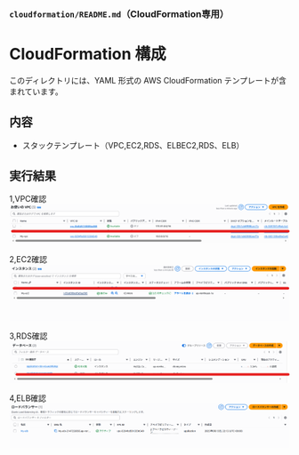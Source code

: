 

### `cloudformation/README.md`（CloudFormation専用）

# CloudFormation 構成

このディレクトリには、YAML 形式の AWS CloudFormation テンプレートが含まれています。

## 内容

- スタックテンプレート（VPC,EC2,RDS、ELBEC2,RDS、ELB）



## 実行結果

1,VPC確認
![VPC](./images/VPC.png)

2,EC2確認
![EC2](./images/EC2.png)

3,RDS確認
![RDS](./images/RDS.png)

4,ELB確認
![ELB](./images/ELB.png)